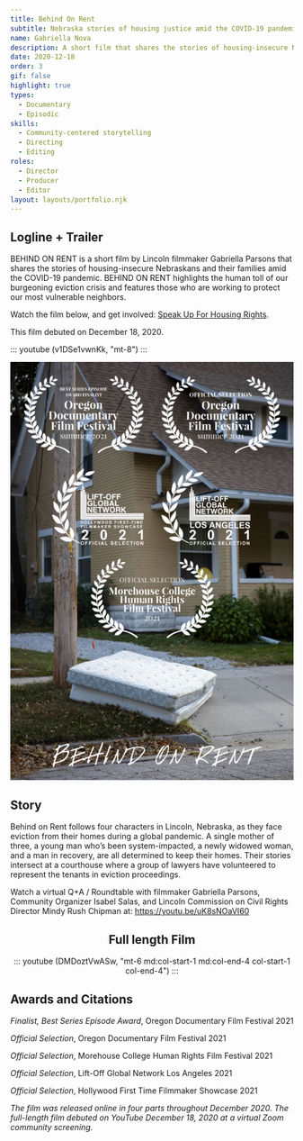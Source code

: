 ```yaml
---
title: Behind On Rent
subtitle: Nebraska stories of housing justice amid the COVID-19 pandemic
name: Gabriella Nova
description: A short film that shares the stories of housing-insecure Nebraskans and their families amid the COVID-19 pandemic.
date: 2020-12-18
order: 3
gif: false
highlight: true
types:
  - Documentary
  - Episodic
skills:
  - Community-centered storytelling
  - Directing
  - Editing
roles:
  - Director
  - Producer
  - Editor
layout: layouts/portfolio.njk
---
```


<copy-wrap class="row-start-2 col-start-auto col-end-auto xs:col-start-1 xs:col-end-4 md:row-start-2 md:col-start-3 md:col-end-6">

## Logline + Trailer

BEHIND ON RENT is a short film by Lincoln filmmaker Gabriella Parsons that shares the stories of housing-insecure Nebraskans and their families amid the COVID-19 pandemic. BEHIND ON RENT highlights the human toll of our burgeoning eviction crisis and features those who are working to protect our most vulnerable neighbors.

Watch the film below, and get involved: [Speak Up For Housing Rights](http://SpeakUpLNK.org). 

This film debuted on December 18, 2020.

::: youtube (v1DSe1vwnKk, "mt-8") :::

</copy-wrap>

![](./assets/img/behind-on-rent/cover.jpg "row-start-3 xs:col-start-1 xs:col-end-4 md:row-start-2 md:col-start-1 md:col-end-3")

<copy-wrap class="grid-center sm:grid-center md:grid-center mt-6">

## Story

Behind on Rent follows four characters in Lincoln, Nebraska, as they face eviction from their homes during a global pandemic. A single mother of three, a young man who’s been system-impacted, a newly widowed woman, and a man in recovery, are all determined to keep their homes. Their stories intersect at a courthouse where a group of lawyers have volunteered to represent the tenants in eviction proceedings. 

Watch a virtual Q+A / Roundtable with filmmaker Gabriella Parsons, Community Organizer Isabel Salas, and Lincoln Commission on Civil Rights Director Mindy Rush Chipman at: https://youtu.be/uK8sNOaVI60

</copy-wrap>

<copy-wrap align="center" class="grid-center sm:grid-center md:grid-center mt-6">

## Full length Film

::: youtube (DMDoztVwASw, "mt-6 md:col-start-1 md:col-end-4 col-start-1 col-end-4") :::

</copy-wrap>




<copy-wrap class="grid-center xs:grid-center md:grid-center">

## Awards and Citations

<em>Finalist, Best Series Episode Award</em>, Oregon Documentary Film Festival 2021
  
<em>Official Selection</em>, Oregon Documentary Film Festival 2021
  
<em>Official Selection</em>, Morehouse College Human Rights Film Festival 2021 
  
<em>Official Selection</em>, Lift-Off Global Network Los Angeles 2021 
  
<em>Official Selection</em>, Hollywood First Time Filmmaker Showcase 2021 

<em>The film was released online in four parts throughout December 2020. The full-length film debuted on YouTube December 18, 2020 at a virtual Zoom community screening.</em>

</copy-wrap>
